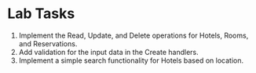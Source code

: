 # Lab Tasks

1. Implement the Read, Update, and Delete operations for Hotels, Rooms, and Reservations.
2. Add validation for the input data in the Create handlers.
3. Implement a simple search functionality for Hotels based on location.
